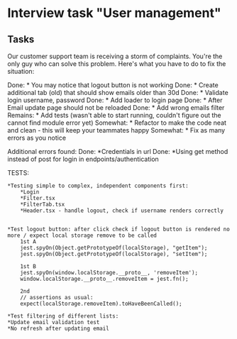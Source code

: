 # Interview task "User management"

## Tasks

 Our customer support team is receiving a storm of complaints. You're the only guy who can solve this problem. Here's what you have to do to fix the situation:

Done: * You may notice that logout button is not working
Done: * Create additional tab (old) that should show emails older than 30d
Done: * Validate login username, password
Done: * Add loader to login page
Done: * After Email update page should not be reloaded
Done: * Add wrong emails filter
Remains: * Add tests (wasn't able to start running, couldn't figure out the cannot find module error yet)
Somewhat: * Refactor to make the code neat and clean - this will keep your teammates happy
Somewhat: * Fix as many errors as you notice

Additional errors found:
Done: *Credentials in url
Done: *Using get method instead of post for login in endpoints/authentication

TESTS: 

    *Testing simple to complex, independent components first:
        *Login
        *Filter.tsx
        *FilterTab.tsx
        *Header.tsx - handle logout, check if username renders correctly


    *Test logout button: after click check if logout button is rendered no more / expect local storage remove to be called
        1st A
        jest.spyOn(Object.getPrototypeOf(localStorage), "getItem");
        jest.spyOn(Object.getPrototypeOf(localStorage), "setItem");

        1st B
        jest.spyOn(window.localStorage.__proto__, 'removeItem');
        window.localStorage.__proto__.removeItem = jest.fn();

        2nd
        // assertions as usual:
        expect(localStorage.removeItem).toHaveBeenCalled();

    *Test filtering of different lists:
    *Update email validation test
    *No refresh after updating email
